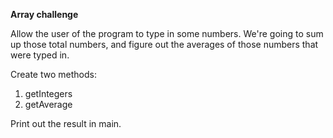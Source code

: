 **Array challenge**

Allow the user of the program to type in some numbers. We're going to sum up those total numbers, and figure out the
averages of those numbers that were typed in.

Create two methods:
1. getIntegers
2. getAverage

Print out the result in main.